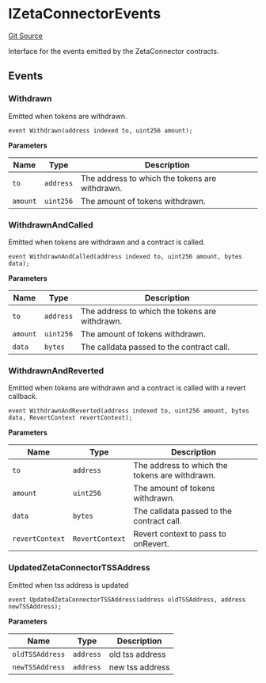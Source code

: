 # IZetaConnectorEvents
[Git Source](https://github.com/zeta-chain/protocol-contracts/blob/053cc6a26755df7c287c7e44aada3142e3eaa263/contracts/evm/interfaces/IZetaConnector.sol)

Interface for the events emitted by the ZetaConnector contracts.


## Events
### Withdrawn
Emitted when tokens are withdrawn.


```solidity
event Withdrawn(address indexed to, uint256 amount);
```

**Parameters**

|Name|Type|Description|
|----|----|-----------|
|`to`|`address`|The address to which the tokens are withdrawn.|
|`amount`|`uint256`|The amount of tokens withdrawn.|

### WithdrawnAndCalled
Emitted when tokens are withdrawn and a contract is called.


```solidity
event WithdrawnAndCalled(address indexed to, uint256 amount, bytes data);
```

**Parameters**

|Name|Type|Description|
|----|----|-----------|
|`to`|`address`|The address to which the tokens are withdrawn.|
|`amount`|`uint256`|The amount of tokens withdrawn.|
|`data`|`bytes`|The calldata passed to the contract call.|

### WithdrawnAndReverted
Emitted when tokens are withdrawn and a contract is called with a revert callback.


```solidity
event WithdrawnAndReverted(address indexed to, uint256 amount, bytes data, RevertContext revertContext);
```

**Parameters**

|Name|Type|Description|
|----|----|-----------|
|`to`|`address`|The address to which the tokens are withdrawn.|
|`amount`|`uint256`|The amount of tokens withdrawn.|
|`data`|`bytes`|The calldata passed to the contract call.|
|`revertContext`|`RevertContext`|Revert context to pass to onRevert.|

### UpdatedZetaConnectorTSSAddress
Emitted when tss address is updated


```solidity
event UpdatedZetaConnectorTSSAddress(address oldTSSAddress, address newTSSAddress);
```

**Parameters**

|Name|Type|Description|
|----|----|-----------|
|`oldTSSAddress`|`address`|old tss address|
|`newTSSAddress`|`address`|new tss address|

